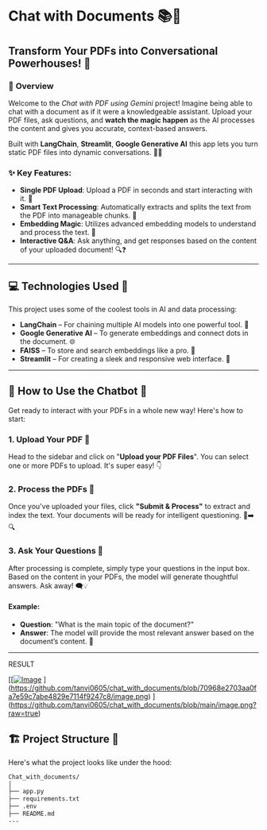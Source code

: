 # **Chat with Documents** 📚💬

## **Transform Your PDFs into Conversational Powerhouses!** 🌟

### 🚀 **Overview**
Welcome to the *Chat with PDF using Gemini* project! Imagine being able to chat with a document as if it were a knowledgeable assistant. Upload your PDF files, ask questions, and **watch the magic happen** as the AI processes the content and gives you accurate, context-based answers. 

Built with **LangChain**, **Streamlit**, **Google Generative AI** this app lets you turn static PDF files into dynamic conversations. 🤖💬

### ✨ **Key Features:**
- **Single PDF Upload**: Upload a PDF in seconds and start interacting with it. 📄
- **Smart Text Processing**: Automatically extracts and splits the text from the PDF into manageable chunks. 📑
- **Embedding Magic**: Utilizes advanced embedding models to understand and process the text. 🔮
- **Interactive Q&A**: Ask anything, and get responses based on the content of your uploaded document! 🔍❓

---

## 💻 **Technologies Used** 🔧
This project uses some of the coolest tools in AI and data processing:
- **LangChain** – For chaining multiple AI models into one powerful tool. 🔗
- **Google Generative AI** – To generate embeddings and connect dots in the document. 🌐
- **FAISS** – To store and search embeddings like a pro. 🔎
- **Streamlit** – For creating a sleek and responsive web interface. 🎨

---

## 🌟 **How to Use the Chatbot** 💬

Get ready to interact with your PDFs in a whole new way! Here's how to start:

### 1. **Upload Your PDF** 📝
Head to the sidebar and click on "**Upload your PDF Files**". You can select one or more PDFs to upload. It's super easy! 👇

### 2. **Process the PDFs** 🔄
Once you've uploaded your files, click **"Submit & Process"** to extract and index the text. Your documents will be ready for intelligent questioning. 📂➡️🔍

### 3. **Ask Your Questions** 🤔
After processing is complete, simply type your questions in the input box. Based on the content in your PDFs, the model will generate thoughtful answers. Ask away! 🗨️💡

#### **Example:**
- **Question**: "What is the main topic of the document?"
- **Answer**: The model will provide the most relevant answer based on the document’s content. 🎯

---
RESULT

[[[![Image](https://github.com/user-attachments/assets/4421b730-ad7f-4c2b-a3db-c5fc1745fc0d)](https://github.com/tanvi0605/chat_with_documents/blob/4324d8bc925a568f3e7d560c3b468b78eff4fe52/Screenshot%20(3).png)
](https://github.com/tanvi0605/chat_with_documents/blob/70968e2703aa0fa7e59c7abe4829e7114f9247c8/image.png)
](https://github.com/tanvi0605/chat_with_documents/blob/main/image.png?raw=true)
## 🏗️ **Project Structure** 📂

Here's what the project looks like under the hood:

```bash
Chat_with_documents/
│
├── app.py                 
├── requirements.txt      
├── .env                   
├── README.md          
---
